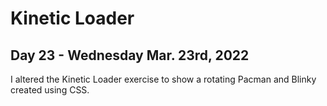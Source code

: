 # Kinetic Loader
## Day 23 - Wednesday Mar. 23rd, 2022
I altered the Kinetic Loader exercise to show a rotating Pacman and Blinky created using CSS.